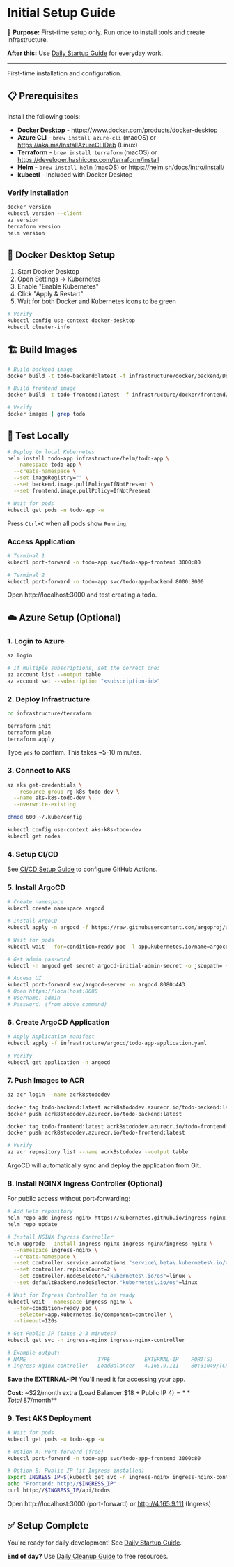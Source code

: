 # Initial Setup Guide

**🎯 Purpose:** First-time setup only. Run once to install tools and create infrastructure.

**After this:** Use [Daily Startup Guide](./daily-startup.md) for everyday work.

---

First-time installation and configuration.

## 📋 Prerequisites

Install the following tools:

- **Docker Desktop** - https://www.docker.com/products/docker-desktop
- **Azure CLI** - `brew install azure-cli` (macOS) or https://aka.ms/InstallAzureCLIDeb (Linux)
- **Terraform** - `brew install terraform` (macOS) or https://developer.hashicorp.com/terraform/install
- **Helm** - `brew install helm` (macOS) or https://helm.sh/docs/intro/install/
- **kubectl** - Included with Docker Desktop

### Verify Installation

```bash
docker version
kubectl version --client
az version
terraform version
helm version
```

## 🔧 Docker Desktop Setup

1. Start Docker Desktop
2. Open Settings → Kubernetes
3. Enable "Enable Kubernetes"
4. Click "Apply & Restart"
5. Wait for both Docker and Kubernetes icons to be green

```bash
# Verify
kubectl config use-context docker-desktop
kubectl cluster-info
```

## 🏗️ Build Images

```bash
# Build backend image
docker build -t todo-backend:latest -f infrastructure/docker/backend/Dockerfile .

# Build frontend image
docker build -t todo-frontend:latest -f infrastructure/docker/frontend/Dockerfile .

# Verify
docker images | grep todo
```

## 🧪 Test Locally

```bash
# Deploy to local Kubernetes
helm install todo-app infrastructure/helm/todo-app \
  --namespace todo-app \
  --create-namespace \
  --set imageRegistry="" \
  --set backend.image.pullPolicy=IfNotPresent \
  --set frontend.image.pullPolicy=IfNotPresent

# Wait for pods
kubectl get pods -n todo-app -w
```

Press `Ctrl+C` when all pods show `Running`.

### Access Application

```bash
# Terminal 1
kubectl port-forward -n todo-app svc/todo-app-frontend 3000:80

# Terminal 2
kubectl port-forward -n todo-app svc/todo-app-backend 8000:8000
```

Open http://localhost:3000 and test creating a todo.

## ☁️ Azure Setup (Optional)

### 1. Login to Azure

```bash
az login

# If multiple subscriptions, set the correct one:
az account list --output table
az account set --subscription "<subscription-id>"
```

### 2. Deploy Infrastructure

```bash
cd infrastructure/terraform

terraform init
terraform plan
terraform apply
```

Type `yes` to confirm. This takes ~5-10 minutes.

### 3. Connect to AKS

```bash
az aks get-credentials \
  --resource-group rg-k8s-todo-dev \
  --name aks-k8s-todo-dev \
  --overwrite-existing

chmod 600 ~/.kube/config

kubectl config use-context aks-k8s-todo-dev
kubectl get nodes
```

### 4. Setup CI/CD

See [CI/CD Setup Guide](./ci-cd-setup.md) to configure GitHub Actions.

### 5. Install ArgoCD

```bash
# Create namespace
kubectl create namespace argocd

# Install ArgoCD
kubectl apply -n argocd -f https://raw.githubusercontent.com/argoproj/argo-cd/stable/manifests/install.yaml

# Wait for pods
kubectl wait --for=condition=ready pod -l app.kubernetes.io/name=argocd-server -n argocd --timeout=300s

# Get admin password
kubectl -n argocd get secret argocd-initial-admin-secret -o jsonpath='{.data.password}' | base64 -d

# Access UI
kubectl port-forward svc/argocd-server -n argocd 8080:443
# Open https://localhost:8080
# Username: admin
# Password: (from above command)
```

### 6. Create ArgoCD Application

```bash
# Apply Application manifest
kubectl apply -f infrastructure/argocd/todo-app-application.yaml

# Verify
kubectl get application -n argocd
```

### 7. Push Images to ACR

```bash
az acr login --name acrk8stododev

docker tag todo-backend:latest acrk8stododev.azurecr.io/todo-backend:latest
docker push acrk8stododev.azurecr.io/todo-backend:latest

docker tag todo-frontend:latest acrk8stododev.azurecr.io/todo-frontend:latest
docker push acrk8stododev.azurecr.io/todo-frontend:latest

# Verify
az acr repository list --name acrk8stododev --output table
```

ArgoCD will automatically sync and deploy the application from Git.

### 8. Install NGINX Ingress Controller (Optional)

For public access without port-forwarding:

```bash
# Add Helm repository
helm repo add ingress-nginx https://kubernetes.github.io/ingress-nginx
helm repo update

# Install NGINX Ingress Controller
helm upgrade --install ingress-nginx ingress-nginx/ingress-nginx \
  --namespace ingress-nginx \
  --create-namespace \
  --set controller.service.annotations."service\.beta\.kubernetes\.io/azure-load-balancer-health-probe-request-path"=/healthz \
  --set controller.replicaCount=2 \
  --set controller.nodeSelector."kubernetes\.io/os"=linux \
  --set defaultBackend.nodeSelector."kubernetes\.io/os"=linux

# Wait for Ingress Controller to be ready
kubectl wait --namespace ingress-nginx \
  --for=condition=ready pod \
  --selector=app.kubernetes.io/component=controller \
  --timeout=120s

# Get Public IP (takes 2-3 minutes)
kubectl get svc -n ingress-nginx ingress-nginx-controller

# Example output:
# NAME                       TYPE           EXTERNAL-IP    PORT(S)
# ingress-nginx-controller   LoadBalancer   4.165.9.111    80:31049/TCP,443:31659/TCP
```

**Save the EXTERNAL-IP!** You'll need it for accessing your app.

**Cost:** ~$22/month extra (Load Balancer $18 + Public IP $4) = **Total ~$87/month**

### 9. Test AKS Deployment

```bash
# Wait for pods
kubectl get pods -n todo-app -w

# Option A: Port-forward (free)
kubectl port-forward -n todo-app svc/todo-app-frontend 3000:80

# Option B: Public IP (if Ingress installed)
export INGRESS_IP=$(kubectl get svc -n ingress-nginx ingress-nginx-controller -o jsonpath='{.status.loadBalancer.ingress[0].ip}')
echo "Frontend: http://$INGRESS_IP"
curl http://$INGRESS_IP/api/todos
```

Open http://localhost:3000 (port-forward) or http://4.165.9.111 (Ingress)

## ✅ Setup Complete

You're ready for daily development! See [Daily Startup Guide](./daily-startup.md).

**End of day?** Use [Daily Cleanup Guide](./daily-cleanup.md) to free resources.
